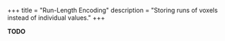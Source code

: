 +++
title = "Run-Length Encoding"
description = "Storing runs of voxels instead of individual values."
+++

**TODO**
